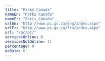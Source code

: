 ```yaml
---
title: "Parks Canada"
nameEn: "Parks Canada"
nameFr: "Parcs Canada"
urlEn: "http://www.pc.gc.ca/eng/index.aspx"
urlFr: "http://www.pc.gc.ca/fra/index.aspx"
url: "/gc/pc/"
servicesOnline: 0
servicesNotOnline: 11
percentage: 0
noData: 0
---
```

